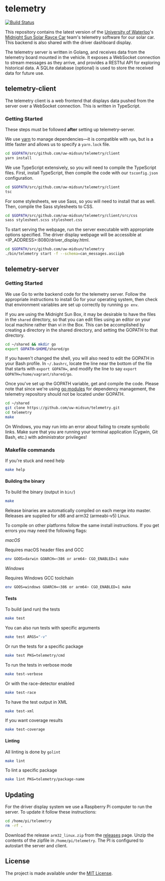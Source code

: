 # telemetry

[![Build Status](https://travis-ci.org/uw-midsun/telemetry.svg?branch=master)](https://travis-ci.org/uw-midsun/telemetry)

This repository contains the latest version of the
[University of Waterloo](https://uwaterloo.ca/)'s
[Midnight Sun Solar Rayce Car](http://www.uwmidsun.com/) team's telemetry
software for our solar car. This backend is also shared with the driver
dashboard display.

The telemetry server is written in Golang, and receives data from the telemetry
board mounted in the vehicle. It exposes a WebSocket connection to stream
messages as they arrive, and provides a RESTful API for exploring historical
data. A SQLite database (optional) is used to store the received data for future
use.

## telemetry-client
The telemetry client is a web frontend that displays data pushed from the server
over a WebSocket connection. This is written in TypeScript.

### Getting Started
These steps must be followed **after** setting up telemetry-server.

We use [yarn](https://yarnpkg.com/en/) to manage dependencies&mdash;it is 
compatible with `npm`, but is a little faster and allows us to specify a
`yarn.lock` file.

```bash
cd $GOPATH/src/github.com/uw-midsun/telemetry/client
yarn install
```

We use TypeScript extensively, so you will need to compile the TypeScript files. First, install TypeScript, then compile the code with our `tsconfig.json` configuration.

```bash
cd $GOPATH/src/github.com/uw-midsun/telemetry/client
tsc
```

For some stylesheets, we use Sass, so you will need to install that as well. Then, compile the Sass stylesheets to CSS.

```bash
cd $GOPATH/src/github.com/uw-midsun/telemetry/client/src/css
sass stylesheet.scss stylesheet.css
```

To start serving the webpage, run the server executable with appropriate options specified. The driver display webpage will be accessible at <IP_ADDRESS>:8080/driver_display.html.

```bash
cd $GOPATH/src/github.com/uw-midsun/telemetry
./bin/telemetry start -f --schema=can_messages.asciipb
```

## telemetry-server

### Getting Started
We use Go to write backend code for the telemetry server. Follow the appropriate instructions to install Go for your operating system, then check that environment variables are set up correctly by running `go env`.

If you are using the Midnight Sun Box, it may be desirable to have the files in the `shared` directory, so that you can edit files using an editor on your local machine rather than vi in the Box. This can be accomplished by creating a directory in the shared directory, and setting the GOPATH to that directory.

```bash
cd ~/shared && mkdir go
export GOPATH=$HOME/shared/go
```

If you haven't changed the shell, you will also need to edit the GOPATH in your Bash profile. In `~/.bashrc`, locate the line near the bottom of the file that starts with `export GOPATH=`, and modify the line to say `export GOPATH=/home/vagrant/shared/go`.

Once you've set up the GOPATH variable, get and compile the code. Please note that since we're using [go modules](https://github.com/golang/go/wiki/Modules) for dependency management, the telemetry repository should not be located under GOPATH.

```bash
cd ~/shared
git clone https://github.com/uw-midsun/telemetry.git
cd telemetry
make
```

On Windows, you may run into an error about failing to create symbolic links. Make sure that you are running your terminal application (Cygwin, Git Bash, etc.) with administrator privileges!

### Makefile commands
If you're stuck and need help

```bash
make help
```

#### Building the binary
To build the binary (output in ``bin/``)

```bash
make
```

Release binaries are automatically compiled on each merge into master. Releases
are supplied for x86 and arm32 (armeabi-v5) Linux.

To compile on other platforms follow the same install instructions. If you get
errors you may need the following flags:

*macOS*

Requires macOS header files and GCC

```bash
env GOOS=darwin GOARCH=<386 or arm64> CGO_ENABLED=1 make
```

*Windows*

Requires Windows GCC toolchain

```bash
env GOOS=windows GOARCH=<386 or arm64> CGO_ENABLED=1 make
```

#### Tests
To build (and run) the tests

```bash
make test
```

You can also run tests with specific arguments

```bash
make test ARGS="-v"
```

Or run the tests for a specific package

```bash
make test PKG=telemetry/cmd
```

To run the tests in verbose mode

```bash
make test-verbose
```

Or with the race-detector enabled

```bash
make test-race
```

To have the test output in XML

```bash
make test-xml
```

If you want coverage results

```bash
make test-coverage
```

#### Linting
All linting is done by `golint`

```bash
make lint
```

To lint a specific package

```bash
make lint PKG=telemetry/package-name
```

## Updating

For the driver display system we use a Raspberry Pi computer to run the server.
To update it follow these instructions:

```bash
cd /home/pi/telemetry
rm -rf .
```

Download the release `arm32_linux.zip` from the
[releases](https://github.com/uw-midsun/telemetry/releases) page. Unzip the
contents of the zipfile in `/home/pi/telemetry`. The PI is configured to
autostart the server and client.

## License
The project is made available under the [MIT License](https://opensource.org/licenses/MIT).
